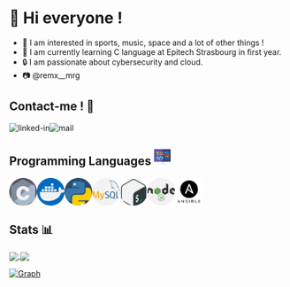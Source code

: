 # 👋 Hi everyone !
- 👀 I am interested in sports, music, space and a lot of other things !
- 🌱 I am currently learning C language at Epitech Strasbourg in first year.
- 🔒 I am passionate about cybersecurity and cloud.
- 📷 @remx__mrg

## Contact-me ! 📝

[<img align="left" alt="linked-in" src="https://img.shields.io/badge/LinkedIn-0077B5?style=for-the-badge&logo=linkedin&logoColor=white" />](https://www.linkedin.com/in/remi-mergen/)
[<img align="left" alt="mail" src="https://img.shields.io/badge/mail-fff?style=for-the-badge&logo=gmail&logoColor=red" />](mailto:remi.mergen@epitech.eu)
<br clear="left">

## Programming Languages  <img src="assets/coding.png" style="width:30px;height:30px" alt="coding-icon"/>

<img align="left" src="assets/c.png" alt="C" style="width:50px;height:50px"/>

<img align="left" src="assets/docker.png" alt="docker" style="width:50px;height:50px"/>

<img align="left" src="assets/python.png" alt="python" style="width:50px;height:50px"/>

<img align="left" src="assets/mysql.png" alt="sql" style="width:50px;height:50px"/>

<img align="left" src="assets/gnu-bash.png" alt="bnu-bash" style="width:50px;height:50px"/>

<img align="left" src="assets/nodejs.png" alt="nodejs" style="width:50px;height:50px"/>

<img align="left" src="assets/ansible.png" alt="ansible" style="width:50px;height:50px"/>
<br clear="left">

## Stats 📊

<a href="https://github.com/Remi-Mergen/github-readme-stats">
    <img align="center" src="https://github-readme-stats.vercel.app/api?username=Remi-Mergen&bg_color=30,FF5733,C352FF&title_color=fff&text_color=fff&show_icons=true&icon_color=fff" />
</a>

<a href="https://github.com/Remi-Mergen/convoychat">
    <img align="center" src="https://github-readme-stats.vercel.app/api/top-langs/?username=Remi-Mergen&bg_color=320,C352FF,36D4FF&title_color=fff&text_color=fff&show_icons=true&icon_color=fff" />
</a>

<br>

[![Graph](https://activity-graph.herokuapp.com/graph?username=Remi-Mergen&bg_color=0D1117&color=B33771&line=B33771&point=FFFFFF&hide_border=true)]()

<!-- username=Remi-Mergen -->
